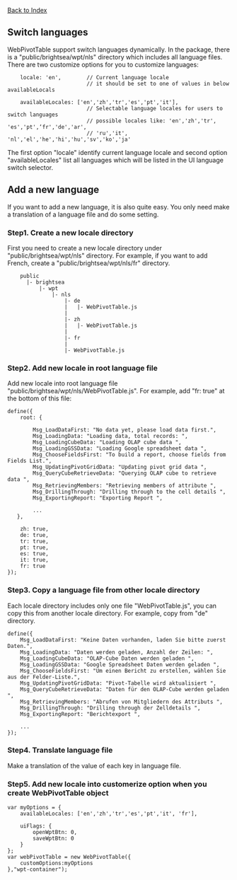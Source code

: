 [Back to Index](./index.md)

## Switch languages 

WebPivotTable support switch languages dynamically. In the package, there is a 
"public/brightsea/wpt/nls" directory which includes all language files. There are 
two customize options for you to customize languages:

        locale: 'en',        // Current language locale
                             // it should be set to one of values in below availableLocals

        availableLocales: ['en','zh','tr','es','pt','it'],
                             // Selectable language locales for users to switch languages
                             // possible locales like: 'en','zh','tr', 'es','pt',‘fr','de','ar',
                             // 'ru','it', 'nl','el','he','hi','hu','sv','ko','ja'

The first option "locale" identify current language locale and second option "availableLocales"
list all languages which will be listed in the UI language switch selector. 


## Add a new language 

If you want to  add a new language, it is also quite easy. You only need make a translation of
a language file and do some setting. 
  
### Step1. Create a new locale directory

First you need to create a new locale directory under "public/brightsea/wpt/nls" directory.
For example, if you want to add French, create a "public/brightsea/wpt/nls/fr" directory.
 
        public 
          |- brightsea
              |- wpt
                  |- nls
                      |- de   
                      |   |- WebPivotTable.js  
                      |
                      |- zh   
                      |   |- WebPivotTable.js  
                      |
                      |- fr   
                      |
                      |- WebPivotTable.js   
     
     
### Step2. Add new locale in root language file

Add new locale into root language file  "public/brightsea/wpt/nls/WebPivotTable.js".
For example, add "fr: true" at the bottom of this file:
 
 
    define({
        root: {
    
            Msg_LoadDataFirst: "No data yet, please load data first.",
            Msg_LoadingData: "Loading data, total records: ",
            Msg_LoadingCubeData: "Loading OLAP cube data ",
            Msg_LoadingGSSData: "Loading Google spreadsheet data ",
            Msg_ChooseFieldsFirst: "To build a report, choose fields from Fields List.",
            Msg_UpdatingPivotGridData: "Updating pivot grid data ",
            Msg_QueryCubeRetrieveData: "Querying OLAP cube to retrieve data ",
            Msg_RetrievingMembers: "Retrieving members of attribute ",
            Msg_DrillingThrough: "Drilling through to the cell details ",
            Msg_ExportingReport: "Exporting Report ",
           
            ...
       },
    
        zh: true,
        de: true,
        tr: true,
        pt: true,
        es: true,
        it: true,
        fr: true
    });     
    
### Step3. Copy a language file from other locale directory

Each locale directory includes only one file "WebPivotTable.js", you can copy this from another 
locale directory. For example, copy from "de" directory.

    define({
        Msg_LoadDataFirst: "Keine Daten vorhanden, laden Sie bitte zuerst Daten.",
        Msg_LoadingData: "Daten werden geladen, Anzahl der Zeilen: ",
        Msg_LoadingCubeData: "OLAP-Cube Daten werden geladen ",
        Msg_LoadingGSSData: "Google Spreadsheet Daten werden geladen ",
        Msg_ChooseFieldsFirst: "Um einen Bericht zu erstellen, wählen Sie aus der Felder-Liste.",
        Msg_UpdatingPivotGridData: "Pivot-Tabelle wird aktualisiert ",
        Msg_QueryCubeRetrieveData: "Daten für den OLAP-Cube werden geladen ",
        Msg_RetrievingMembers: "Abrufen von Mitgliedern des Attributs ",
        Msg_DrillingThrough: "Drilling through der Zelldetails ",
        Msg_ExportingReport: "Berichtexport ",
    
        ...    
    });

### Step4. Translate language file

Make a translation of the value of each key in language file.

### Step5. Add new locale into customerize option when you create WebPivotTable object


    var myOptions = {
        availableLocales: ['en','zh','tr','es','pt','it', 'fr'],   
    
        uiFlags: {
            openWptBtn: 0,
            saveWptBtn: 0
        }
    };
    var webPivotTable = new WebPivotTable({
        customOptions:myOptions
    },"wpt-container");





   

